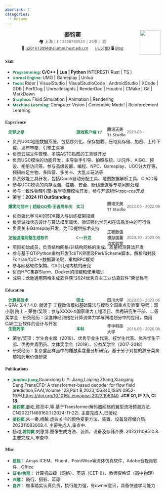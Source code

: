 ```yaml
---
abbrlink: 7
categories:
  - Resume
---
```

<center>
    <div>
        <img src="resoure/avatar.jpg" style="float:right" width="68" height="80"/>
        <span style="font-family:Georgia;font-size:18px;color:#262626;font-weight:bold">姜钧窦</span>
        <br>
        <span style="font-size:13px;">&#x1F3D8;</span> <span style="font-family:Open Sans;font-size:13px;color:#595959;">上海 | </span>
        <span style="font-size:13px;">&#x1F4DE;</span> <span style="font-family:Open Sans;font-size:13px;color:#595959;">13368730923 | 25岁 | 男 </span>
        <br>
        <span style="font-size:13px;">&#x1F4E7;</span> <a href="mailto:u201613094@alumni.hust.edu.cn", style="font-family:Open Sans;font-size:13px;">u201613094@alumni.hust.edu.cn</a>
        </font><img src="resoure/github.jpg" width="13px"> <a href="https://github.com/HUSTJJD", style="font-family:Open Sans;font-size:13px;">HUSTJJD</a>
        <span style="font-size:13px">&#x1F5A5;</span> <a href="https://hustjjd.github.io/", style="font-family:Open Sans;font-size:13px;">Blog</a>
    </div>
</center>

### <span style="font-family:Georgia;font-size:14px;color:#262626"> **Skill** </span>

- <span style="font-size:13px;font-family:Open Sans;font-weight:bold;color:#1d824c;">Programming: </span> **C/C++ | Lua | Python**  INTEREST( Rust | TS )
- <span style="font-size:13px;font-family:Open Sans;font-weight:bold;color:#1d824c;">Unreal Engine: </span> UMG | Gameplay | Unlua
- <span style="font-size:13px;font-family:Open Sans;font-weight:bold;color:#1d824c;">Tools: </span> Rider | VisualStudio | VisualStudioCode | AndroidStudio | XCode | GDB | PerfDog | UnrealInsights | RenderDoc | Houdini | CMake | Git | MarkDown
- <span style="font-size:13px;font-family:Open Sans;font-weight:bold;color:#1d824c;">Graphics: </span> Fluid Simulation | Animation | Rendering
- <span style="font-size:13px;font-family:Open Sans;font-weight:bold;color:#1d824c;">Machine Learning: </span> Computer Vision | Generative Model | Reinforcement Learning

### <span style="font-family:Georgia;font-size:14px;color:#262626"> **Experience** </span>

<div style="display:flex;align-items:center;height:13px;margin-top:10px;">
<span style="text-indent:10px;flex:0 0 230px;font-size:13px;font-family:Open Sans;font-weight:bold;color:#1d824c;"> 元梦之星 </span>
<span style="flex:0 0 100px;font-size:13px;font-family:Open Sans;font-weight:bold;color:#1d824c;"> 游戏客户端 T7 </span>
<span style="flex:1;font-size:13px;font-family:Open Sans;font-weight:bold;color:#595959;"> 腾讯天美 T1 Studio </span>
<span style="flex:0 0 110px;font-size:13px;font-family:Open Sans;color:#595959;float:right"> 2023.03 - </span>
</div>

- 负责UGC地图数据系统，包括序列化、保存加载、压缩及存储、加密、上传下载、发布审核、引擎工具等
- 负责云端文件管理、多端ASTC贴图的工具链开发
- 负责UGC模块的功能开发，主导新手引导、拍照系统、UI元件、AIGC、预设、相册访问等，参与高级设置、编程、NPC、Gameplay、UGC分大厅等，预研四足生物、多阵营、多关卡、大乱斗玩法等
- 负责效能工具开发，包括Crash自动分配工具、地图数据解析工具、CI/CD等
- 参与UGC模块的内存泄漏、性能、安全、断线重连等专项问题处理
- 参与一致性物理引擎-数学物理模块开发，参与开源组件trpc-cos开发
- 荣誉：**2024 H1 OutStanding**

<div style="display:flex;align-items:center;height:13px;">
<span style="text-indent:10px;flex:0 0 230px;font-size:13px;font-family:Open Sans;font-weight:bold;color:#1d824c;"> 爆笑向前冲 | 超级QQ秀-王者周年庆 </span>
<span style="flex:0 0 100px;font-size:13px;font-family:Open Sans;font-weight:bold;color:#1d824c;"> 实习 </span>
<span style="flex:1;font-size:13px;font-family:Open Sans;font-weight:bold;color:#595959;"> 腾讯天美 T1 Studio </span>
<span style="flex:0 0 110px;font-size:13px;font-family:Open Sans;color:#595959;float:right"> 2022.05 - 2022.08 </span>
</div>

- 负责强化学习AI的SDK接入与训练框架搭建
- 负责游戏状态设计与算法模型调优，验证强化学习AI在该品类中的可行性
- 负责关卡Gameplay开发，为TD提供技术支持

<div style="display:flex;align-items:center;height:13px;">
<span style="text-indent:10px;flex:0 0 230px;font-size:13px;font-family:Open Sans;font-weight:bold;color:#1d824c;"> 龙驰通用网格生成软件 </span>
<span style="flex:0 0 100px;font-size:13px;font-family:Open Sans;font-weight:bold;color:#1d824c;"> C++开发 </span>
<span style="flex:1;font-size:13px;font-family:Open Sans;font-weight:bold;color:#595959;"> 工程数值模拟国重点实验室 </span>
<span style="flex:0 0 110px;font-size:13px;font-family:Open Sans;color:#595959;float:right"> 2020.10 - 2023.05 </span>
</div>

- 项目初始成员，负责结构网格/非结构网格的生成、质量检测算法开发
- 参与基于QT/Python重构开发Tcl/TK界面及Perl/Scheme脚本，解析和封装Fortran/C/C++数据算法层，重构RPC框架
- 参与网格软件架构、CAD几何内核的研究
- 负责HPC集群Slurm、Docker的搭建和使用培训
- 成果：龙驰通用网格生成软件获“2024优秀自主工业仿真软件”荣誉称号

### <span style="font-family:Georgia;font-size:14px;color:#262626"> **Education** </span>

<div style="display:flex;align-items:center;height:13px;margin-top:10px;">
<span style="text-indent:10px;flex:0 0 230px;font-size:13px;font-family:Open Sans;font-weight:bold;color:#1d824c;"> 计算机技术 </span>
<span style="flex:0 0 100px;font-size:13px;font-family:Open Sans;font-weight:bold;color:#1d824c;"> 硕士 </span>
<span style="flex:1;font-size:13px;font-family:Open Sans;font-weight:bold;color:#595959;"> 四川大学 </span>
<span style="flex:0 0 110px;font-size:13px;font-family:Open Sans;color:#595959;float:right"> 2020.09 - 2023.06 </span>
</div>
- GPA: 3.4 / 4.0. 就读于 工程数值模拟基础算法与模型全国重点实验室 导师：邓小刚 院士
- 荣誉/奖项：参与XXXX-X国家重大工程项目、优秀研究生干部、二等奖学金
- 研究经历：深度神经网络在计算流体力学与网格划分中的应用，商用CAE工业软件的设计与开发

<div style="display:flex;align-items:center;height:13px;">
<span style="text-indent:10px;flex:0 0 230px;font-size:13px;font-family:Open Sans;font-weight:bold;color:#1d824c;"> 生物药学 </span>
<span style="flex:0 0 100px;font-size:13px;font-family:Open Sans;font-weight:bold;color:#1d824c;"> 本科 </span>
<span style="flex:1;font-size:13px;font-family:Open Sans;font-weight:bold;color:#595959;"> 华中科技大学 </span>
<span style="flex:0 0 110px;font-size:13px;font-family:Open Sans;color:#595959;float:right"> 2016.08 - 2020.06 </span>
</div>

- 荣誉/奖项：学生会主席（2019）、优秀毕业生代表、校学生代表、优秀学生干部、优秀共青团员、文体奖学金（2019）、公益奖学金（2017-2018）
- 研究经历：复杂食品样品中的雌激素含量分析研究，基于分子对接的獐牙菜属植物药用价值研究

### <span style="font-family:Georgia;font-size:14px;color:#262626"> **Publications** </span>

- <span style="font-size:13px;font-family:Open Sans;font-weight:bold;color:#1d824c;">Jundou Jiang</span>,Guanxiong Li,Yi Jiang,Laiping Zhang,Xiaogang Deng,TransCFD: A transformer-based decoder for flow field prediction,EAAI,Volume 123,Part B,2023,106340,ISSN 0952-1976,https://doi.org/10.1016/j.engappai.2023.106340. **JCR Q1, IF 7.5, CI 18.**
- <span style="font-size:13px;font-family:Open Sans;font-weight:bold;color:#1d824c;">姜钧窦</span>,姜屹,陈亮中,等.基于Transformer解码器网络的翼型流场预测方法. CN202211469160.1 [2024-11-22]. 主要完成人,已授权.
- <span style="font-size:13px;font-family:Open Sans;font-weight:bold;color:#1d824c;">姜钧窦</span>,朱一秦,杨越.虚拟关卡的颜色变更方法、装置、设备及存储介质. 202311083008.4. 主要完成人,审查中.
- 杨越,<span style="font-size:13px;font-family:Open Sans;font-weight:bold;color:#1d824c;">姜钧窦</span>,刘思博.图像生成方法、装置、设备及存储介质. 202311109510.8. 主要完成人,审查中.

### <span style="font-family:Georgia;font-size:14px;color:#262626"> **Misc** </span>

- <span style="font-size:13px;font-family:Open Sans;font-weight:bold;color:#1d824c;">技能：</span> Ansys ICEM、Fluent、PointWise等流体仿真软件，Adobe音视频软件，Office
- <span style="font-size:13px;font-family:Open Sans;font-weight:bold;color:#1d824c;">证书/执照：</span> 计算机四级（网络）、英语（CET-6）、教师资格证（高中物理）
- <span style="font-size:13px;font-family:Open Sans;font-weight:bold;color:#1d824c;">兴趣：</span> 骑行、摄影、篮球
- <span style="font-size:13px;font-family:Open Sans;font-weight:bold;color:#1d824c;">自评：</span> 做事踏实认真负责，执行能力强，有owner意识，具备快速学习能力
